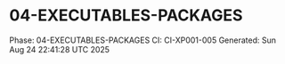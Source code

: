 # 04-EXECUTABLES-PACKAGES
Phase: 04-EXECUTABLES-PACKAGES
CI: CI-XP001-005
Generated: Sun Aug 24 22:41:28 UTC 2025
